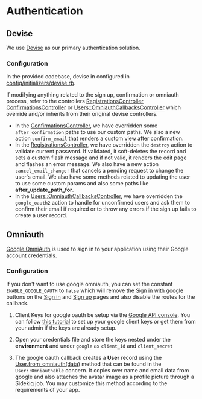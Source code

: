 # Authentication

## Devise

We use [Devise](https://github.com/heartcombo/devise) as our primary authentication solution.

### Configuration

In the provided codebase, devise in configured in [config/initializers/devise.rb](../config/initializers/devise.rb).

If modifying anything related to the sign up, confirmation or omniauth process, refer to the controllers [RegistrationsController](../app/controllers/registrations_controller.rb), [ConfirmationsController](../app/controllers/confirmations_controller.rb) or [Users::OmniauthCallbacksController](../app/controllers/users/omniauth_callbacks_controller.rb) which override and/or inherits from their original devise controllers.

- In the [ConfirmationsController](../app/controllers/confirmations_controller.rb), we have overridden some `after_confirmation` paths to use our custom paths. We also a new action `confirm_email` that renders a custom view after confirmation.
- In the [RegistrationsController](../app/controllers/registrations_controller.rb), we have overridden the `destroy` action to validate current password. If validated, it soft-deletes the record and sets a custom flash message and if not valid, it renders the edit page and flashes an error message. We also have a new action `cancel_email_change!` that cancels a pending request to change the user's email. We also have some methods related to updating the user to use some custom params and also some paths like **after_update_path_for**.
- In the [Users::OmniauthCallbacksController](../app/controllers/users/omniauth_callbacks_controller.rb), we have overridden the `google_oauth2` action to handle for unconfirmed users and ask them to confirm their email if required or to throw any errors if the sign up fails to create a user record.

## Omniauth

[Google OmniAuth](https://github.com/zquestz/omniauth-google-oauth2) is used to sign in to your application using their Google account credentials.

### Configuration

If you don't want to use google omniauth, you can set the constant `ENABLE_GOOGLE_OAUTH` to `false` which will remove the [Sign in with google](../app/views/devise/shared/_social_login.html.haml) buttons on the [Sign in](../app/views/devise/registrations/new.html.erb) and [Sign up](../app/views/devise/sessions/new.html.haml) pages and also disable the routes for the callback.

1. Client Keys for google oauth be setup via the [Google API console](https://console.developers.google.com/). You can follow [this tutorial](https://fwuensche.medium.com/how-to-use-google-oauth-on-rails-c6e07047e4fb) to set up your google client keys or get them from your admin if the keys are already setup.

2. Open your credentials file and store the keys nested under the **environment** and under `google` as `client_id` and `client_secret`

3. The google oauth callback creates a **User** record using the [User.from_omniauth(data)](../app/models/concerns/user/omniauthable.rb) method that can be found in the `User::Omniauthable` concern. It copies over name and email data from google and also attaches the avatar image as a profile picture through a Sidekiq job. You may customize this method according to the requirements of your app.
